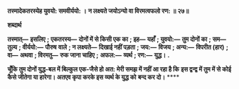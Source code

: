 **तस्मादेकतरस्येह युवयो: समवीर्ययो: ।** **न लक्ष्यते जयोऽन्यो वा विरमत्वफलो रण: ॥ २७॥** 

**शब्दार्थ** 

**तस्मात्—** **इसलिए** **; एकतरस्य—** **दोनों में से किसी एक का** **; इह—** **यहाँ** **; युवयो:—** **तुम दोनों का** **; सम—** **तुल्य** **; वीर्ययो:—** **पौरुष** **वाले** **; न लक्ष्यते—** **दिखाई नहीं पड़ता** **; जय:—** **विजय** **; अन्य:—** **विपरीत (हार)** **; वा—** **अथवा** **; विरमतु—** **रुक जाना चाहिए** **;** **अफल:—** **व्यर्थ** **; रण:—** **युद्ध।** **.** 

**चूँकि तुम दोनों युद्ध-बल में बिल्कुल एक-जैसे हो अत: मेरी समझ में नहीं आ रहा है कि** **इस द्वन्द्व में तुम में से कोई कैसे जीतेगा या हारेगा। अतएव कृपा करके इस व्यर्थ के युद्ध को** **बन्द कर दो।** **** 